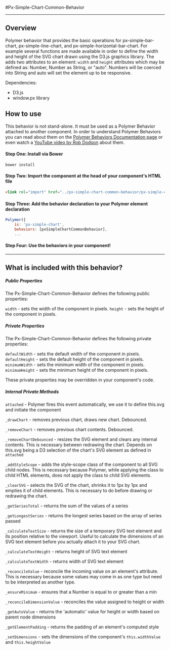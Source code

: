 #Px-Simple-Chart-Common-Behavior

---

## Overview

Polymer behavior that provides the basic operations for px-simple-bar-chart,
px-simple-line-chart, and px-simple-horizontal-bar-chart.
For example several functions are made available in order to define the
width and height of the SVG chart drawn using the D3.js graphics library.
The adds two attributes to an element: `width` and `height` attributes which
may be defined as: Number, Number as String, or "auto". Numbers will be
coerced into String and auto will set the element up to be responsive.

Dependencies:
- D3.js
- window.px library

## How to use

This behavior is not stand-alone. It must be used as a Polymer Behavior attached
to another component. In order to understand Polymer Behaviors you can read
about them on the
[Polymer Behaviors Documentation page](https://www.polymer-project.org/1.0/docs/devguide/behaviors.html)
or even watch a
[YouTube video by Rob Dodson](https://www.youtube.com/watch?v=YrlmieL3Z0k)
about them.

#### Step One: Install via Bower

```
bower install
```

#### Step Two: Import the component at the head of your component's HTML file

```html
<link rel="import" href="../px-simple-chart-common-behavior/px-simple-chart-common-behavior.html" />
```

#### Step Three: Add the behavior declaration to your Polymer element declaration

```javascript
Polymer({
    is: 'px-simple-chart',
    behaviors: [pxSimpleChartCommonBehavior],
    ...    
```

#### Step Four: Use the behaviors in your component!

---

## What is included with this behavior?

##### Public Properties

The Px-Simple-Chart-Common-Behavior defines the following public properties:

`width` - sets the width of the component in pixels.
`height` - sets the height of the component in pixels.

##### Private Properties

The Px-Simple-Chart-Common-Behavior defines the following private properties:

`defaultWidth` - sets the default width of the component in pixels.
`defaultHeight` - sets the default height of the component in pixels.
`minimumWidth` - sets the minimum width of the component in pixels.
`minimumHeight` - sets the minimum height of the component in pixels.

These private properties may be overridden in your component's code.

##### Internal Private Methods

`attached` - Polymer fires this event automatically, we use it to define
this.svg and initiate the component

`_drawChart` - removes previous chart, draws new chart. Debounced.

`_removeChart` - removes previous chart contents. Debounced.

`_removeChartDebounced` - resizes the SVG element and clears any internal contents. This is necessary between redrawing the chart. Depends on this.svg being a D3 selection of the chart's SVG element as defined in `attached`

`_addStyleScope` - adds the style-scope class of the component to all SVG child nodes. This is necessary because Polymer, while applying the class to child HTML elements, does not apply the class to child SVG elements.

`_clearSVG` - selects the SVG of the chart, shrinks it to 1px by 1px and empties it of child elements. This is necessary to do before drawing or redrawing the chart.

`_getSeriesTotal` - returns the sum of the values of a series

`_getLongestSeries` - returns the longest series based on the array of series passed

`_calculateTextSize` - returns the size of a temporary SVG text element and its position relative to the viewport. Useful to calculate the dimensions of an SVG text element before you actually attach it to your SVG chart.

`_calculateTextHeight` - returns height of SVG text element

`_calculateTextWidth` - returns width of SVG text element

`_reconcileValue` - reconcile the incoming value on an element's attribute. This is necessary because some values may come in as one type but need to be interpreted as another type.

`_ensureMinimum` - ensures that a Number is equal to or greater than a min

`_reconcileDimensionValue` - reconciles the value assigned to height or width

`_getAutoValue` -  returns the 'automatic' value for height or width based on parent node dimensions

`_getElementPadding` - returns the padding of an element's computed style

`_setDimensions` - sets the dimensions of the component's `this.widthValue` and `this.heightValue`
